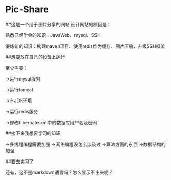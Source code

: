 # Pic-Share
##这是一个用于图片分享的网站
设计网站的原因是：

熟悉已经学会的知识：JavaWeb、mysql、SSH

锻炼新的知识：构建maven项目、使用redis作为缓存、图片压缩、升级SSH框架

##想要放在自己的设备上运行

至少需要：

->运行mysql服务

->运行tomcat

->有JDK环境

->运行redis服务

->修改hibernate.xml中的数据库用户名及密码

##接下来我想要学习的知识

->多线程编程需要加强
->网络编程没怎么涉及过
->算法方面的东西
->数据结构的加强

##要去实习了

还有，这不是markdown语言吗？怎么显示不出来呢？
